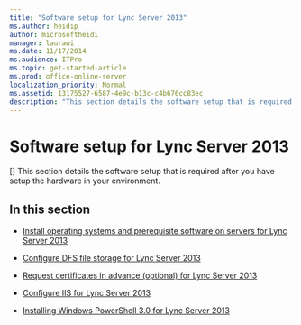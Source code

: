 ```yaml
---
title: "Software setup for Lync Server 2013"
ms.author: heidip
author: microsoftheidi
manager: laurawi
ms.date: 11/17/2014
ms.audience: ITPro
ms.topic: get-started-article
ms.prod: office-online-server
localization_priority: Normal
ms.assetid: 13175527-6587-4e9c-b13c-c4b676cc83ec
description: "This section details the software setup that is required after you have setup the hardware in your environment."
---
```


# Software setup for Lync Server 2013
[]
This section details the software setup that is required after you have setup the hardware in your environment.
  
## In this section

- [Install operating systems and prerequisite software on servers for Lync Server 2013](install-operating-systems-and-prerequisite-software-on-servers.md)
    
- [Configure DFS file storage for Lync Server 2013](configure-dfs-file-storage.md)
    
- [Request certificates in advance (optional) for Lync Server 2013](request-certificates-in-advance-optional.md)
    
- [Configure IIS for Lync Server 2013](configure-iis.md)
    
- [Installing Windows PowerShell 3.0 for Lync Server 2013](installing-windows-powershell-3-0.md)
    

